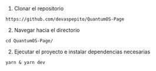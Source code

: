 1. Clonar el repositorio

```
https://github.com/devaspepito/QuantumOS-Page
```

2. Navegar hacia el directorio

```
cd QuantumOS-Page/
```

2. Ejecutar el proyecto e instalar dependencias necesarias

```
yarn & yarn dev
```
